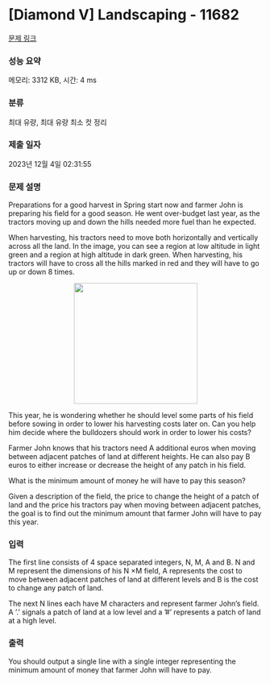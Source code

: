 # [Diamond V] Landscaping - 11682 

[문제 링크](https://www.acmicpc.net/problem/11682) 

### 성능 요약

메모리: 3312 KB, 시간: 4 ms

### 분류

최대 유량, 최대 유량 최소 컷 정리

### 제출 일자

2023년 12월 4일 02:31:55

### 문제 설명

<p>Preparations for a good harvest in Spring start now and farmer John is preparing his field for a good season. He went over-budget last year, as the tractors moving up and down the hills needed more fuel than he expected.</p>

<p>When harvesting, his tractors need to move both horizontally and vertically across all the land. In the image, you can see a region at low altitude in light green and a region at high altitude in dark green. When harvesting, his tractors will have to cross all the hills marked in red and they will have to go up or down 8 times.</p>

<p style="text-align: center;"><img alt="" src="" style="height:240px; width:245px"></p>

<p>This year, he is wondering whether he should level some parts of his field before sowing in order to lower his harvesting costs later on. Can you help him decide where the bulldozers should work in order to lower his costs?</p>

<p>Farmer John knows that his tractors need A additional euros when moving between adjacent patches of land at different heights. He can also pay B euros to either increase or decrease the height of any patch in his field.</p>

<p>What is the minimum amount of money he will have to pay this season?</p>

<p>Given a description of the field, the price to change the height of a patch of land and the price his tractors pay when moving between adjacent patches, the goal is to find out the minimum amount that farmer John will have to pay this year.</p>

### 입력 

 <p>The first line consists of 4 space separated integers, N, M, A and B. N and M represent the dimensions of his N ×M field, A represents the cost to move between adjacent patches of land at different levels and B is the cost to change any patch of land.</p>

<p>The next N lines each have M characters and represent farmer John’s field. A ’.’ signals a patch of land at a low level and a ’#’ represents a patch of land at a high level.</p>

### 출력 

 <p>You should output a single line with a single integer representing the minimum amount of money that farmer John will have to pay.</p>

